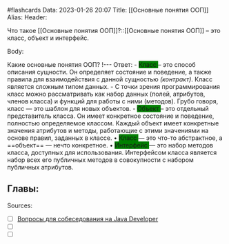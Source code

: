#flashcards
Data: 2023-01-26 20:07
Title: [[Основные понятия ООП]]
Alias:
Header:

Что такое [[Основные понятия ООП]]?::[[Основные понятия ООП]] – это класс, объект и интерфейс. 
<!--SR:!2023-03-14,3,330-->



Body:



Какие основные понятия ООП?
!---
Ответ:
	- <span style="background-color: green"> Класс </span> – это способ описания сущности. Он определяет состояние и поведение, а также правила для взаимодействия с данной сущностью *(контракт)*. Класс является сложным типом данных.
	- С точки зрения программирования класс можно рассматривать как набор данных (полей, атрибутов, членов класса) и функций для работы с ними (методов). Грубо говоря,  класс — это шаблон для новых объектов.
	- <span style="background-color: green"> Объект </span> – это отдельный представитель класса. Он имеет конкретное состояние и поведение, полностью определяемое классом. Каждый объект имеет конкретные значения атрибутов и методы, работающие с этими значениями на основе правил, заданных в классе.
	• <span style="background-color: green"> Класс </span> — это что-то абстрактное, а ==объект== — нечто конкретное.
	• <span style="background-color: green"> Интерфейс </span> — это набор методов класса, доступных для использования. Интерфейсом класса является набор всех его публичных методов в совокупности с набором публичных атрибутов.
<!--SR:!2023-03-14,3,350-->





Главы:
- 


Sources:
- [ ] [Вопросы для собеседования на Java Developer](https://github.com/enhorse/java-interview/blob/master/README.md#%D0%9E%D0%9E%D0%9F)
- [ ] []()
- [ ] []()

